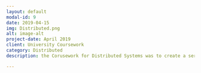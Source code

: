 ```yaml
---
layout: default
modal-id: 9
date: 2019-04-15
img: Distributed.png
alt: image-alt
project-date: April 2019
client: University Coursework
category: Distributed
description: the Corusework for Distributed Systems was to create a server and a client that communicated using API keys, and various encrytpion methods. The code can be found on my Github https://github.com/ArmerJacob/Distributed-Systems-Coursework

---
```

